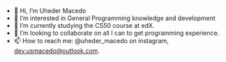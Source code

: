 - 👋 Hi, I’m Uheder Macedo
- 👀 I’m interested in General Programming knowledge and development
- 🌱 I’m currently studying the CS50 course at edX.
- 💞️ I’m looking to collaborate on all I can to get programming experience.
- 📫 How to reach me: @uheder_macedo on instagram, dev.usmacedo@outlook.com.

<!---
uheder/uheder is a ✨ special ✨ repository because its `README.md` (this file) appears on your GitHub profile.
You can click the Preview link to take a look at your changes.
--->
